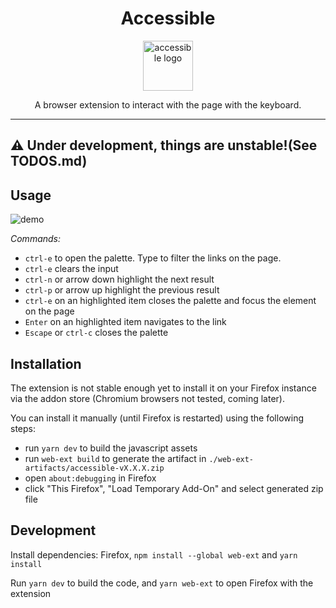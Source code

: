 <div align="center">

# Accessible

<img
  height="80"
  width="80"
  alt="accessible logo"
  src="https://user-images.githubusercontent.com/11472671/74068476-53b35980-49c1-11ea-92c5-a333dd7b195b.png"
/>

<p>A browser extension to interact with the page with the keyboard.</p>

</div>

<hr/>

## ⚠️ Under development, things are unstable!(See TODOS.md)

## Usage

![demo](https://user-images.githubusercontent.com/11472671/74071492-a98bff80-49c9-11ea-84fa-815c7546be07.gif)

*Commands:*
- `ctrl-e` to open the palette. Type to filter the links on the page.
- `ctrl-e` clears the input
- `ctrl-n` or arrow down highlight the next result
- `ctrl-p` or arrow up highlight the previous result
- `ctrl-e` on an highlighted item closes the palette and focus the element on the page
- `Enter` on an highlighted item navigates to the link
- `Escape` or `ctrl-c` closes the palette

## Installation

The extension is not stable enough yet to install it on your Firefox instance via the addon store (Chromium browsers not tested, coming later).

You can install it manually (until Firefox is restarted) using the following steps:
- run `yarn dev` to build the javascript assets
- run `web-ext build` to generate the artifact in `./web-ext-artifacts/accessible-vX.X.X.zip`
- open `about:debugging` in Firefox
- click "This Firefox", "Load Temporary Add-On" and select generated zip file

## Development

Install dependencies: Firefox, `npm install --global web-ext` and `yarn install`

Run `yarn dev` to build the code, and `yarn web-ext` to open Firefox with the extension
